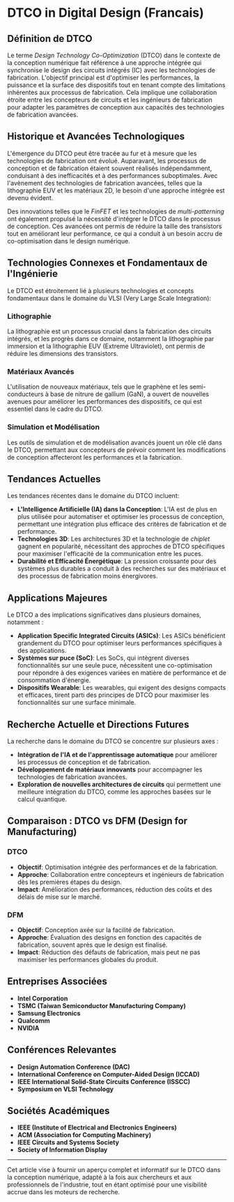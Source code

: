 # DTCO in Digital Design (Francais)

## Définition de DTCO

Le terme *Design Technology Co-Optimization* (DTCO) dans le contexte de la conception numérique fait référence à une approche intégrée qui synchronise le design des circuits intégrés (IC) avec les technologies de fabrication. L'objectif principal est d'optimiser les performances, la puissance et la surface des dispositifs tout en tenant compte des limitations inhérentes aux processus de fabrication. Cela implique une collaboration étroite entre les concepteurs de circuits et les ingénieurs de fabrication pour adapter les paramètres de conception aux capacités des technologies de fabrication avancées.

## Historique et Avancées Technologiques

L'émergence du DTCO peut être tracée au fur et à mesure que les technologies de fabrication ont évolué. Auparavant, les processus de conception et de fabrication étaient souvent réalisés indépendamment, conduisant à des inefficacités et à des performances suboptimales. Avec l'avènement des technologies de fabrication avancées, telles que la lithographie EUV et les matériaux 2D, le besoin d'une approche intégrée est devenu évident.

Des innovations telles que le *FinFET* et les technologies de *multi-patterning* ont également propulsé la nécessité d'intégrer le DTCO dans le processus de conception. Ces avancées ont permis de réduire la taille des transistors tout en améliorant leur performance, ce qui a conduit à un besoin accru de co-optimisation dans le design numérique.

## Technologies Connexes et Fondamentaux de l'Ingénierie

Le DTCO est étroitement lié à plusieurs technologies et concepts fondamentaux dans le domaine du VLSI (Very Large Scale Integration):

### Lithographie

La lithographie est un processus crucial dans la fabrication des circuits intégrés, et les progrès dans ce domaine, notamment la lithographie par immersion et la lithographie EUV (Extreme Ultraviolet), ont permis de réduire les dimensions des transistors.

### Matériaux Avancés

L'utilisation de nouveaux matériaux, tels que le graphène et les semi-conducteurs à base de nitrure de gallium (GaN), a ouvert de nouvelles avenues pour améliorer les performances des dispositifs, ce qui est essentiel dans le cadre du DTCO.

### Simulation et Modélisation

Les outils de simulation et de modélisation avancés jouent un rôle clé dans le DTCO, permettant aux concepteurs de prévoir comment les modifications de conception affecteront les performances et la fabrication.

## Tendances Actuelles

Les tendances récentes dans le domaine du DTCO incluent:

- **L'Intelligence Artificielle (IA) dans la Conception**: L'IA est de plus en plus utilisée pour automatiser et optimiser les processus de conception, permettant une intégration plus efficace des critères de fabrication et de performance.
- **Technologies 3D**: Les architectures 3D et la technologie de *chiplet* gagnent en popularité, nécessitant des approches de DTCO spécifiques pour maximiser l'efficacité de la communication entre les puces.
- **Durabilité et Efficacité Énergétique**: La pression croissante pour des systèmes plus durables a conduit à des recherches sur des matériaux et des processus de fabrication moins énergivores.

## Applications Majeures

Le DTCO a des implications significatives dans plusieurs domaines, notamment :

- **Application Specific Integrated Circuits (ASICs)**: Les ASICs bénéficient grandement du DTCO pour optimiser leurs performances spécifiques à des applications.
- **Systèmes sur puce (SoC)**: Les SoCs, qui intègrent diverses fonctionnalités sur une seule puce, nécessitent une co-optimisation pour répondre à des exigences variées en matière de performance et de consommation d'énergie.
- **Dispositifs Wearable**: Les wearables, qui exigent des designs compacts et efficaces, tirent parti des principes de DTCO pour maximiser les fonctionnalités sur une surface minimale.

## Recherche Actuelle et Directions Futures

La recherche dans le domaine du DTCO se concentre sur plusieurs axes :

- **Intégration de l'IA et de l'apprentissage automatique** pour améliorer les processus de conception et de fabrication.
- **Développement de matériaux innovants** pour accompagner les technologies de fabrication avancées.
- **Exploration de nouvelles architectures de circuits** qui permettent une meilleure intégration du DTCO, comme les approches basées sur le calcul quantique.

## Comparaison : DTCO vs DFM (Design for Manufacturing)

### DTCO

- **Objectif**: Optimisation intégrée des performances et de la fabrication.
- **Approche**: Collaboration entre concepteurs et ingénieurs de fabrication dès les premières étapes du design.
- **Impact**: Amélioration des performances, réduction des coûts et des délais de mise sur le marché.

### DFM

- **Objectif**: Conception axée sur la facilité de fabrication.
- **Approche**: Évaluation des designs en fonction des capacités de fabrication, souvent après que le design est finalisé.
- **Impact**: Réduction des défauts de fabrication, mais peut ne pas maximiser les performances globales du produit.

## Entreprises Associées

- **Intel Corporation**
- **TSMC (Taiwan Semiconductor Manufacturing Company)**
- **Samsung Electronics**
- **Qualcomm**
- **NVIDIA**

## Conférences Relevantes

- **Design Automation Conference (DAC)**
- **International Conference on Computer-Aided Design (ICCAD)**
- **IEEE International Solid-State Circuits Conference (ISSCC)**
- **Symposium on VLSI Technology**

## Sociétés Académiques

- **IEEE (Institute of Electrical and Electronics Engineers)**
- **ACM (Association for Computing Machinery)**
- **IEEE Circuits and Systems Society**
- **Society of Information Display**

---

Cet article vise à fournir un aperçu complet et informatif sur le DTCO dans la conception numérique, adapté à la fois aux chercheurs et aux professionnels de l'industrie, tout en étant optimisé pour une visibilité accrue dans les moteurs de recherche.